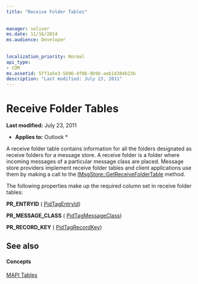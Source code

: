 ```yaml
---
title: "Receive Folder Tables"
 
 
manager: soliver
ms.date: 11/16/2014
ms.audience: Developer
 
 
localization_priority: Normal
api_type:
- COM
ms.assetid: 5ff1a5e3-5b96-4f08-9b9b-aeb14304b23b
description: "Last modified: July 23, 2011"
---
```


# Receive Folder Tables

 **Last modified:** July 23, 2011 
  
 * **Applies to:** Outlook * 
  
A receive folder table contains information for all the folders designated as receive folders for a message store. A receive folder is a folder where incoming messages of a particular message class are placed. Message store providers implement receive folder tables and client applications use them by making a call to the [IMsgStore::GetReceiveFolderTable](imsgstore-getreceivefoldertable.md) method. 
  
The following properties make up the required column set in receive folder tables:
  
 **PR_ENTRYID** ( [PidTagEntryId](pidtagentryid-canonical-property.md)) 
  
 **PR_MESSAGE_CLASS** ( [PidTagMessageClass](pidtagmessageclass-canonical-property.md)) 
  
 **PR_RECORD_KEY** ( [PidTagRecordKey](pidtagrecordkey-canonical-property.md)) 
  
## See also

#### Concepts

[MAPI Tables](mapi-tables.md)

